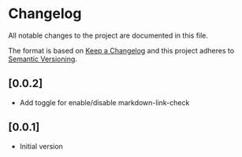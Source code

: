 <!-- vale off -->

# Changelog

All notable changes to the project are documented in this file.

The format is based on [Keep a Changelog](http://keepachangelog.com/en/1.0.0/)
and this project adheres to [Semantic Versioning](http://semver.org/spec/v2.0.0.html).

## [0.0.2]

- Add toggle for enable/disable markdown-link-check

## [0.0.1]

- Initial version